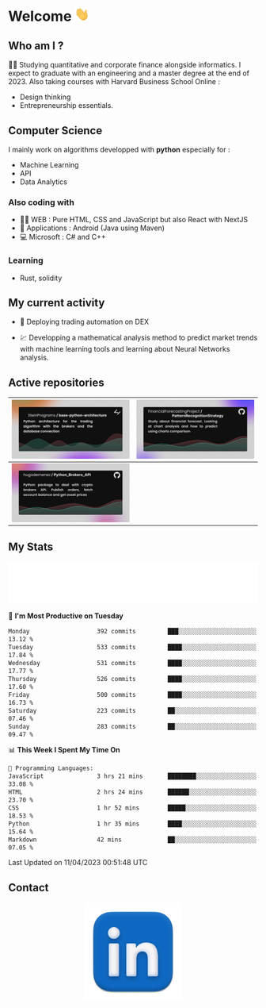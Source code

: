 # Welcome <img src="assets/hello.gif" width="30px"/>

## Who am I ?

:man_student: Studying quantitative and corporate finance alongside informatics.
I expect to graduate with an engineering and a master degree at the end of 2023.
Also taking courses with Harvard Business School Online :

* Design thinking
* Entrepreneurship essentials.

## Computer Science

I mainly work on algorithms developped with **python** especially for :

* Machine Learning
* API
* Data Analytics

### Also coding with

* :man_technologist: WEB : Pure HTML, CSS and JavaScript but also React with NextJS
* :iphone: Applications : Android (Java using Maven)
* :computer: Microsoft : C# and C++

### Learning

* Rust, solidity

## My current activity

* :rocket: Deploying trading automation on DEX

* :chart: Developping a mathematical analysis method to predict market trends with machine learning tools and learning about Neural Networks analysis.

## Active repositories

|[![Python Trading Algorithm](assets/base_python_architecture.png)](https://github.com/SteinPrograms/base-python-architecture)|[![Quantitative Prediction](assets/pattern_recognition_strategy.png)](https://github.com/FinancialForecastingProject/PatternRecognitionStrategy.git)|
| ------------- | ------------- |
|[![Broker SDK](assets/python_brokers_api.png)](https://github.com/hugodemenez/Python_Brokers_API)||

## My Stats

<p align=center>
<img src="metrics.plugin.wakatime.svg" alt="Metrics">
</p>

<!--START_SECTION:waka-->
📅 **I'm Most Productive on Tuesday** 

```text
Monday                   392 commits         ███░░░░░░░░░░░░░░░░░░░░░░   13.12 % 
Tuesday                  533 commits         ████░░░░░░░░░░░░░░░░░░░░░   17.84 % 
Wednesday                531 commits         ████░░░░░░░░░░░░░░░░░░░░░   17.77 % 
Thursday                 526 commits         ████░░░░░░░░░░░░░░░░░░░░░   17.60 % 
Friday                   500 commits         ████░░░░░░░░░░░░░░░░░░░░░   16.73 % 
Saturday                 223 commits         ██░░░░░░░░░░░░░░░░░░░░░░░   07.46 % 
Sunday                   283 commits         ██░░░░░░░░░░░░░░░░░░░░░░░   09.47 % 
```


📊 **This Week I Spent My Time On** 

```text
💬 Programming Languages: 
JavaScript               3 hrs 21 mins       ████████░░░░░░░░░░░░░░░░░   33.08 % 
HTML                     2 hrs 24 mins       ██████░░░░░░░░░░░░░░░░░░░   23.70 % 
CSS                      1 hr 52 mins        █████░░░░░░░░░░░░░░░░░░░░   18.53 % 
Python                   1 hr 35 mins        ████░░░░░░░░░░░░░░░░░░░░░   15.64 % 
Markdown                 42 mins             ██░░░░░░░░░░░░░░░░░░░░░░░   07.05 % 
```


 Last Updated on 11/04/2023 00:51:48 UTC
<!--END_SECTION:waka-->

## Contact

<p align=center >
<a href="https://www.linkedin.com/in/hugo-demenez/">
<picture>
  <source media="(prefers-color-scheme: dark)" srcset="assets/linkedin_light.png">
  <img height="200px" width="200px" alt="Linkedin link" src="assets/linkedin.png">
</picture>
</a>
</p>
